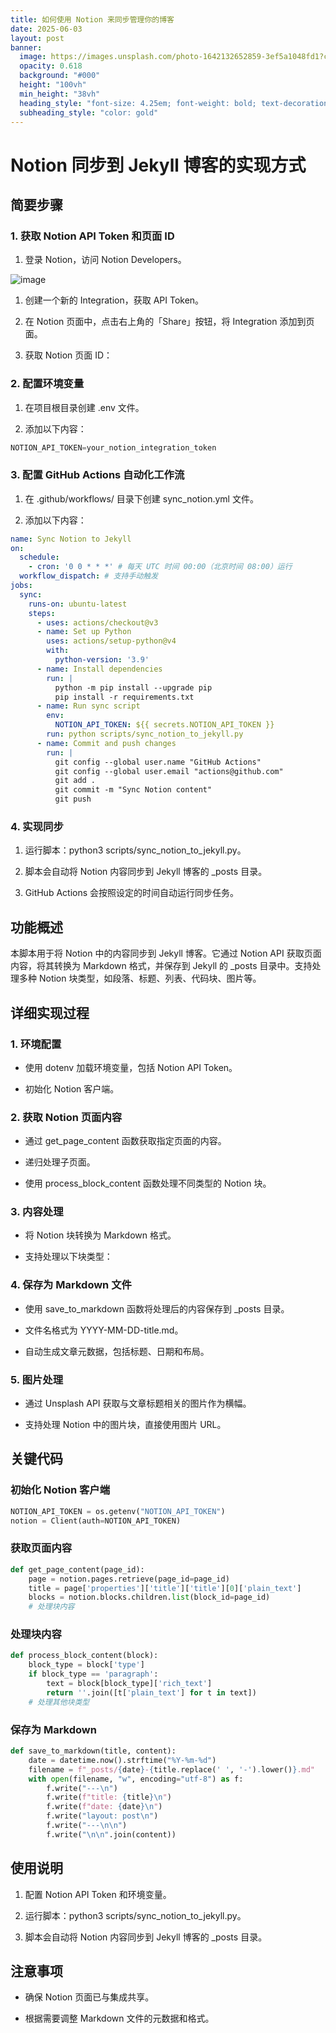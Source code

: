 ```yaml
---
title: 如何使用 Notion 来同步管理你的博客
date: 2025-06-03
layout: post
banner:
  image: https://images.unsplash.com/photo-1642132652859-3ef5a1048fd1?crop=entropy&cs=tinysrgb&fit=max&fm=jpg&ixid=M3w2OTIwMzJ8MHwxfHJhbmRvbXx8fHx8fHx8fDE3NDg5MTUzNzJ8&ixlib=rb-4.1.0&q=80&w=1080
  opacity: 0.618
  background: "#000"
  height: "100vh"
  min_height: "38vh"
  heading_style: "font-size: 4.25em; font-weight: bold; text-decoration: underline"
  subheading_style: "color: gold"
---
```


# Notion 同步到 Jekyll 博客的实现方式

## 简要步骤

### 1. 获取 Notion API Token 和页面 ID

1. 登录 Notion，访问 Notion Developers。

![image](https://prod-files-secure.s3.us-west-2.amazonaws.com/a7a0cc5a-89b9-4cda-8686-1fba0ca52f40/d19c1afe-dea5-4312-9333-786b0ba83054/image.png?X-Amz-Algorithm=AWS4-HMAC-SHA256&X-Amz-Content-Sha256=UNSIGNED-PAYLOAD&X-Amz-Credential=ASIAZI2LB466RFLKKQRA%2F20250603%2Fus-west-2%2Fs3%2Faws4_request&X-Amz-Date=20250603T014932Z&X-Amz-Expires=3600&X-Amz-Security-Token=IQoJb3JpZ2luX2VjEDEaCXVzLXdlc3QtMiJHMEUCIFmCuxPlYsfi479c5b3UOVQ3wevI1mv6lrLIFV5%2BPp75AiEA7%2Fz%2B5unk7iWc2EFy7ye2zt0SffOhxUdpqbgJnXZz3a4qiAQI%2Bv%2F%2F%2F%2F%2F%2F%2F%2F%2F%2FARAAGgw2Mzc0MjMxODM4MDUiDFuOGKATfZReT2jrNCrcA5Ope2D16v7TAs46Y8Cs3Leyw5G13VtiOQAdvEywVNXQ85QU9ijqUSVQWcIhewIiF4CMVttIBYaflhk57ASnHMOsleQaL1f4ggW3CEFTgaQYsGnnBnZny%2FE1cVGLhkTwnhI1X9AjQCnu5YN9QQf103YGQbSt0avlJVbPn26SF72hbQoXhZ1qVn3gNYTHfbLdw7Eli2jfkS4wj%2Fx%2Fxf7pixnF9uA65E6sTsJ%2FSrR28LTwpzWnQBDuGqFjEuJiZa%2BUiSHhciRMd0OVrzQcSZLU9ehvtNL1ocGRUk%2BjY4WwI2U0OhuQlQP5FEhZTFCxjsWxbzLH9HTuNz0rvgL6Ewo48F7kD%2FFRBJn5To2qJmJeVW8Q2OgCFeKWgSdJzYcdcgnNwGuOb0ML%2BNx2Yte6h7HTL05tIO5X8GoHSfZdEyCFRisE3JV3Ug2UkR5mQZWgWGr84fPoAAjdGS9sj9DmBN%2FWg4VJ%2FYG%2FapBDXLiZVtp1F54I0BMkRT%2Bip5pOKENSbqPMEkY7QZxotSEUQSpSYKzwsiYiHabklaqfwDL1iCgPolyYc9MxX7zuJGyuDlozNy0ZrFlxhpDo6KYIsmHj6SFxTbvnIp1qI%2BnlR8Ros5DT6Gq9gJX%2Bc3EIyJzW5tOPMIiM%2BcEGOqUBVlFaLfstQ5Nd%2F67lbi40%2FPw7r3z0OpaVNGbX4gkbNT4d84Q3PXjwYptPzLt2peALKkiTLO6Jlfw0GPMw7WpRd8mOYUu27uapdES9F%2BZ%2BPJptcBzoNQBQ8AyIegtjPcGagXYgJAUExIBXAx%2BzAy7MQoX7erK21Zds51M58UtMBQ2GLbuOBYTyZMRIY6MaYvEVv9z5s2CsmeUjibhLJAsVf2CtX4OQ&X-Amz-Signature=57c61edc4861829bc7bad3de24e3cd9ae183731adc7633cea719406d4e9a60e8&X-Amz-SignedHeaders=host&x-id=GetObject)

1. 创建一个新的 Integration，获取 API Token。

1. 在 Notion 页面中，点击右上角的「Share」按钮，将 Integration 添加到页面。

1. 获取 Notion 页面 ID：


### 2. 配置环境变量

1. 在项目根目录创建 .env 文件。

1. 添加以下内容：

```javascript
NOTION_API_TOKEN=your_notion_integration_token
```

### 3. 配置 GitHub Actions 自动化工作流

1. 在 .github/workflows/ 目录下创建 sync_notion.yml 文件。

1. 添加以下内容：

```yaml
name: Sync Notion to Jekyll
on:
  schedule:
    - cron: '0 0 * * *' # 每天 UTC 时间 00:00（北京时间 08:00）运行
  workflow_dispatch: # 支持手动触发
jobs:
  sync:
    runs-on: ubuntu-latest
    steps:
      - uses: actions/checkout@v3
      - name: Set up Python
        uses: actions/setup-python@v4
        with:
          python-version: '3.9'
      - name: Install dependencies
        run: |
          python -m pip install --upgrade pip
          pip install -r requirements.txt
      - name: Run sync script
        env:
          NOTION_API_TOKEN: ${{ secrets.NOTION_API_TOKEN }}
        run: python scripts/sync_notion_to_jekyll.py
      - name: Commit and push changes
        run: |
          git config --global user.name "GitHub Actions"
          git config --global user.email "actions@github.com"
          git add .
          git commit -m "Sync Notion content"
          git push
```

### 4. 实现同步

1. 运行脚本：python3 scripts/sync_notion_to_jekyll.py。

1. 脚本会自动将 Notion 内容同步到 Jekyll 博客的 _posts 目录。

1. GitHub Actions 会按照设定的时间自动运行同步任务。

## 功能概述

本脚本用于将 Notion 中的内容同步到 Jekyll 博客。它通过 Notion API 获取页面内容，将其转换为 Markdown 格式，并保存到 Jekyll 的 _posts 目录中。支持处理多种 Notion 块类型，如段落、标题、列表、代码块、图片等。

## 详细实现过程

### 1. 环境配置

- 使用 dotenv 加载环境变量，包括 Notion API Token。

- 初始化 Notion 客户端。

### 2. 获取 Notion 页面内容

- 通过 get_page_content 函数获取指定页面的内容。

- 递归处理子页面。

- 使用 process_block_content 函数处理不同类型的 Notion 块。

### 3. 内容处理

- 将 Notion 块转换为 Markdown 格式。

- 支持处理以下块类型：


### 4. 保存为 Markdown 文件

- 使用 save_to_markdown 函数将处理后的内容保存到 _posts 目录。

- 文件名格式为 YYYY-MM-DD-title.md。

- 自动生成文章元数据，包括标题、日期和布局。

### 5. 图片处理

- 通过 Unsplash API 获取与文章标题相关的图片作为横幅。

- 支持处理 Notion 中的图片块，直接使用图片 URL。

## 关键代码

### 初始化 Notion 客户端

```python
NOTION_API_TOKEN = os.getenv("NOTION_API_TOKEN")
notion = Client(auth=NOTION_API_TOKEN)
```

### 获取页面内容

```python
def get_page_content(page_id):
    page = notion.pages.retrieve(page_id=page_id)
    title = page['properties']['title']['title'][0]['plain_text']
    blocks = notion.blocks.children.list(block_id=page_id)
    # 处理块内容
```

### 处理块内容

```python
def process_block_content(block):
    block_type = block['type']
    if block_type == 'paragraph':
        text = block[block_type]['rich_text']
        return ''.join([t['plain_text'] for t in text])
    # 处理其他块类型
```

### 保存为 Markdown

```python
def save_to_markdown(title, content):
    date = datetime.now().strftime("%Y-%m-%d")
    filename = f"_posts/{date}-{title.replace(' ', '-').lower()}.md"
    with open(filename, "w", encoding="utf-8") as f:
        f.write("---\n")
        f.write(f"title: {title}\n")
        f.write(f"date: {date}\n")
        f.write("layout: post\n")
        f.write("---\n\n")
        f.write("\n\n".join(content))
```

## 使用说明

1. 配置 Notion API Token 和环境变量。

1. 运行脚本：python3 scripts/sync_notion_to_jekyll.py。

1. 脚本会自动将 Notion 内容同步到 Jekyll 博客的 _posts 目录。

## 注意事项

- 确保 Notion 页面已与集成共享。

- 根据需要调整 Markdown 文件的元数据和格式。